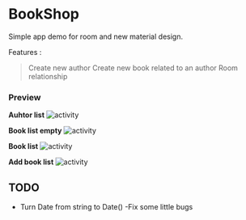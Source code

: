 # **BookShop**

Simple app demo for room and new material design.

Features :
> Create new author
Create new book related to an author
Room relationship


### Preview

**Auhtor list**
![activity](/media/author_list.png)


**Book list empty**
![activity](/media/no_book.png)

**Book list**
![activity](/media/book_list.png)

**Add book list**
![activity](/media/add_book.png)



## TODO
- Turn Date from string to Date()
-Fix some little bugs




